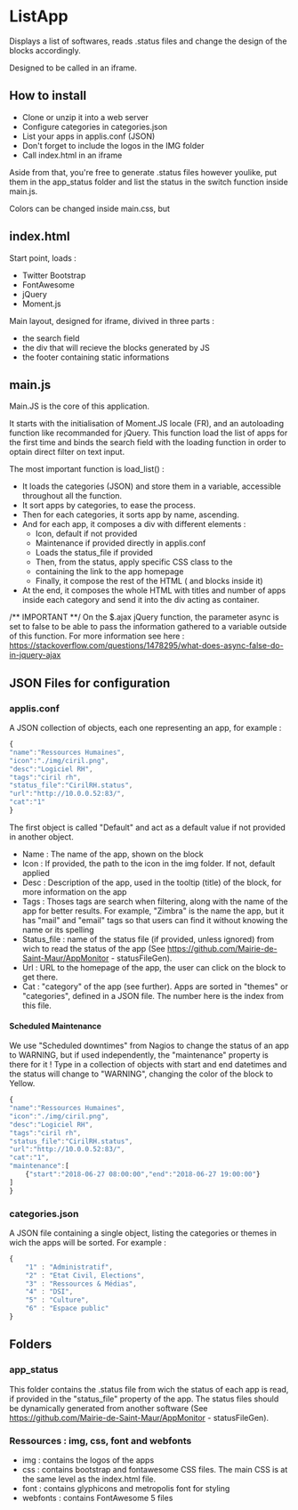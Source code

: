 # ListApp
Displays a list of softwares, reads .status files and change the design of the blocks accordingly.

Designed to be called in an iframe.
## How to install
* Clone or unzip it into a web server
* Configure categories in categories.json
* List your apps in applis.conf (JSON)
* Don't forget to include the logos in the IMG folder
* Call index.html in an iframe

Aside from that, you're free to generate .status files however youlike, put them in the app_status folder and list the status in the switch function inside main.js.

Colors can be changed inside main.css, but 

## index.html
Start point, loads :
* Twitter Bootstrap
* FontAwesome
* jQuery
* Moment.js

Main layout, designed for iframe, divived in three parts :
* the search field
* the div that will recieve the blocks generated by JS
* the footer containing static informations

## main.js
Main.JS is the core of this application.

It starts with the initialisation of Moment.JS locale (FR), and an autoloading function like recommanded for jQuery. This function load the list of apps for the first time and binds the search field with the loading function in order to optain direct filter on text input.

The most important function is load_list() :
* It loads the categories (JSON) and store them in a variable, accessible throughout all the function.
* It sort apps by categories, to ease the process.
* Then for each categories, it sorts app by name, ascending.
* And for each app, it composes a div with different elements :
    * Icon, default if not provided
    * Maintenance if provided directly in applis.conf
    * Loads the status_file if provided
    * Then, from the status, apply specific CSS class to the <li> containing the link to the app homepage
    * Finally, it compose the rest of the HTML (<a> and blocks inside it)
* At the end, it composes the whole HTML with titles and number of apps inside each category and send it into the div acting as container.

/** IMPORTANT **/
On the $.ajax jQuery function, the parameter async is set to false to be able to pass the information gathered to a variable outside of this function. For more information see here : https://stackoverflow.com/questions/1478295/what-does-async-false-do-in-jquery-ajax

## JSON Files for configuration
### applis.conf

A JSON collection of objects, each one representing an app, for example :
```js
{
"name":"Ressources Humaines",
"icon":"./img/ciril.png",
"desc":"Logiciel RH",
"tags":"ciril rh",
"status_file":"CirilRH.status",
"url":"http://10.0.0.52:83/",
"cat":"1"
}
```

The first object is called "Default" and act as a default value if not provided in another object.

* Name : The name of the app, shown on the block
* Icon : If provided, the path to the icon in the img folder. If not, default applied
* Desc : Description of the app, used in the tooltip (title) of the block, for more information on the app
* Tags : Thoses tags are search when filtering, along with the name of the app for better results. For example, "Zimbra" is the name the app, but it has "mail" and "email" tags so that users can find it without knowing the name or its spelling
* Status_file : name of the status file (if provided, unless ignored) from wich to read the status of the app (See https://github.com/Mairie-de-Saint-Maur/AppMonitor - statusFileGen).
* Url : URL to the homepage of the app, the user can click on the block to get there.
* Cat : "category" of the app (see further). Apps are sorted in "themes" or "categories", defined in a JSON file. The number here is the index from this file.

#### Scheduled Maintenance
We use "Scheduled downtimes" from Nagios to change the status of an app to WARNING, but if used independently, the "maintenance" property is there for it ! Type in a collection of objects with start and end datetimes and the status will change to "WARNING", changing the color of the block to Yellow.

```js
{
"name":"Ressources Humaines",
"icon":"./img/ciril.png",
"desc":"Logiciel RH",
"tags":"ciril rh",
"status_file":"CirilRH.status",
"url":"http://10.0.0.52:83/",
"cat":"1",
"maintenance":[
    {"start":"2018-06-27 08:00:00","end":"2018-06-27 19:00:00"}
]
}
```

### categories.json

A JSON file containing a single object, listing the categories or themes in wich the apps will be sorted.
For example :
```js
{
    "1" : "Administratif",
    "2" : "Etat Civil, Elections",
    "3" : "Ressources & Médias",
    "4" : "DSI",
    "5" : "Culture",
    "6" : "Espace public"
}
```

## Folders
### app_status
This folder contains the .status file from wich the status of each app is read, if provided in the "status_file" property of the app.
The status files should be dynamically generated from another software (See https://github.com/Mairie-de-Saint-Maur/AppMonitor - statusFileGen).

### Ressources : img, css, font and webfonts
* img : contains the logos of the apps
* css : contains bootstrap and fontawesome CSS files. The main CSS is at the same level as the index.html file.
* font : contains glyphicons and metropolis font for styling
* webfonts : contains FontAwesome 5 files
